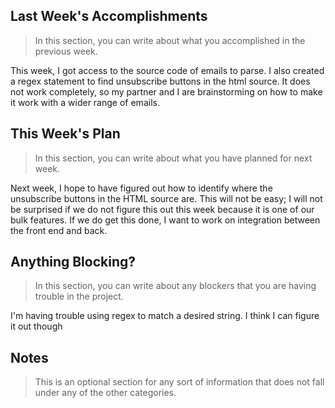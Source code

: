 ## Last Week's Accomplishments

> In this section, you can write about what you accomplished in the previous week.

This week, I got access to the source code of emails to parse.  I also created a regex statement to find
unsubscribe buttons in the html source.  It does not work completely, so my partner and I are brainstorming on how to make it work with a wider range of emails.
## This Week's Plan

> In this section, you can write about what you have planned for next week.

Next week, I hope to have figured out how to identify where the unsubscribe buttons in the HTML source are.  This will not be easy; I will not be surprised if we do not figure this out this week because it is one of our bulk features.  If we do get this done, I want to work on integration between the front end and back.
## Anything Blocking?

> In this section, you can write about any blockers that you are having trouble in the project.

I'm having trouble using regex to match a desired string.  I think I can figure it out though
## Notes

> This is an optional section for any sort of information that does not fall under any of the other categories.
